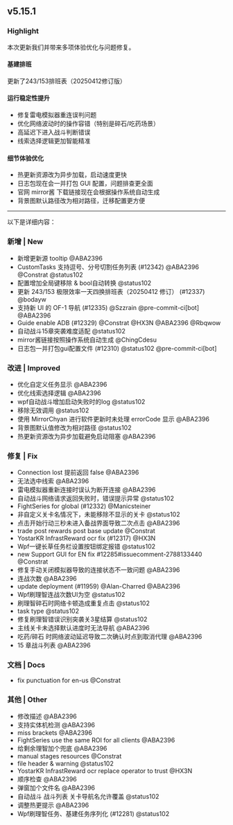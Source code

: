 ## v5.15.1

### Highlight

本次更新我们并带来多项体验优化与问题修复。

#### 基建排班

更新了243/153排班表（20250412修订版）

#### 运行稳定性提升

- 修复雷电模拟器重连误判问题
- 优化网络波动时的操作容错（特别是碎石/吃药场景）
- 高延迟下进入战斗判断错误
- 线索选择逻辑更加智能精准

#### 细节体验优化

- 热更新资源改为异步加载，启动速度更快
- 日志包现在会一并打包 GUI 配置，问题排查更全面
- 官网 mirror酱 下载链接现在会根据操作系统自动生成
- 背景图默认路径改为相对路径，迁移配置更方便

----

以下是详细内容：

### 新增 | New

* 新增更新源 tooltip @ABA2396
* CustomTasks 支持逗号、分号切割任务列表 (#12342) @ABA2396 @Constrat @status102
* 配置增加全局键移除 & bool自动转换 @status102
* 更新 243/153 极限效率一天四换排班表（20250412 修订） (#12337) @bodayw
* 支持新 UI 的 OF-1 导航 (#12335) @Szzrain @pre-commit-ci[bot] @ABA2396
* Guide enable ADB (#12329) @Constrat @HX3N @ABA2396 @Rbqwow
* 自动战斗15章突袭难度适配 @status102
* mirror酱链接按照操作系统自动生成 @ChingCdesu
* 日志包一并打包gui配置文件 (#12310) @status102 @pre-commit-ci[bot]

### 改进 | Improved

* 优化自定义任务显示 @ABA2396
* 优化线索选择逻辑 @ABA2396
* wpf自动战斗增加启动失败时的log @status102
* 移除无效调用 @status102
* 使用 MirrorChyan 进行软件更新时未处理 errorCode 显示 @ABA2396
* 背景图默认值修改为相对路径 @status102
* 热更新资源改为异步加载避免启动阻塞 @ABA2396

### 修复 | Fix

* Connection lost 提前返回 false @ABA2396
* 无法选中线索 @ABA2396
* 雷电模拟器重新连接时误认为断开连接 @ABA2396
* 自动战斗网络请求返回失败时，错误提示异常 @status102
* FightSeries for global (#12332) @Manicsteiner
* 非自定义关卡名情况下，未能移除不显示的关卡 @status102
* 点击开始行动三秒未进入备战界面导致二次点击 @ABA2396
* trade post rewards post base update @Constrat
* YostarKR InfrastReward ocr fix (#12317) @HX3N
* Wpf一键长草任务栏设置按钮绑定报错 @status102
* new Support GUI for EN fix #12285#issuecomment-2788133440 @Constrat
* 修复手动关闭模拟器导致的连接状态不一致问题 @ABA2396
* 连战次数 @ABA2396
* update deployment (#11959) @Alan-Charred @ABA2396
* Wpf刷理智连战次数UI为空 @status102
* 刷理智碎石时网络卡顿造成重复点击 @status102
* task type @status102
* 修复刷理智错误识别突袭关3星结算 @status102
* 主线关卡未选择默认进度时无法导航 @ABA2396
* 吃药/碎石 时网络波动延迟导致二次确认时点到取消代理 @ABA2396
* 15 章战斗列表 @ABA2396

### 文档 | Docs

* fix punctuation for en-us @Constrat

### 其他 | Other

* 修改描述 @ABA2396
* 支持实体机检测 @ABA2396
* miss brackets @ABA2396
* FightSeries use the same ROI for all clients @ABA2396
* 给剩余理智加个兜底 @ABA2396
* manual stages resources @Constrat
* file header & warning @status102
* YostarKR InfrastReward ocr replace operator to trust @HX3N
* 顺序检查 @ABA2396
* 弹窗加个文件名 @ABA2396
* 自动战斗 战斗列表 关卡导航名允许覆盖 @status102
* 调整热更提示 @ABA2396
* Wpf刷理智任务、基建任务序列化 (#12281) @status102
